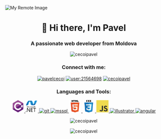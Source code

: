![My Remote Image](https://media.licdn.com/dms/image/D4D16AQFGSoGz0Y0S6A/profile-displaybackgroundimage-shrink_350_1400/0/1666702907712?e=1686182400&v=beta&t=b18sF-W1VT7x6GKwAMuKxyNQuZq6CEHI0cPeOiLo8zE)

<h1 align="center">👋 Hi there, I'm Pavel</h1>
<h3 align="center">A passionate web developer from Moldova</h3>

<p align="center"> <img src="https://komarev.com/ghpvc/?username=cecoipavel&label=Profile%20views&color=0e75b6&style=flat" alt="cecoipavel" /> </p>
<h3 align="center">Connect with me:</h3>
<p align="center">
<a href="https://linkedin.com/in/pavelcecoi" target="blank"><img align="center" src="https://raw.githubusercontent.com/rahuldkjain/github-profile-readme-generator/master/src/images/icons/Social/linked-in-alt.svg" alt="pavelcecoi" height="30" width="40" /></a>
<a href="https://stackoverflow.com/users/user:21564698" target="blank"><img align="center" src="https://raw.githubusercontent.com/rahuldkjain/github-profile-readme-generator/master/src/images/icons/Social/stack-overflow.svg" alt="user:21564698" height="30" width="40" /></a>
<a href="https://dev.to/cecoipavel" target="blank"><img align="center" src="https://raw.githubusercontent.com/rahuldkjain/github-profile-readme-generator/master/src/images/icons/Social/devto.svg" alt="cecoipavel" height="30" width="40" /></a>
</p>
<h3 align="center">Languages and Tools:</h3>
<p align="center">
   <a href="https://www.w3schools.com/cs/" target="_blank" rel="noreferrer"> <img src="https://raw.githubusercontent.com/devicons/devicon/master/icons/csharp/csharp-original.svg" alt="csharp" width="40" height="40"/> </a>
  <a href="https://dotnet.microsoft.com/" target="_blank" rel="noreferrer"> <img src="https://raw.githubusercontent.com/devicons/devicon/master/icons/dot-net/dot-net-original-wordmark.svg" alt="dotnet" width="40" height="40"/> </a>
  <a href="https://git-scm.com/" target="_blank" rel="noreferrer"> <img src="https://www.vectorlogo.zone/logos/git-scm/git-scm-icon.svg" alt="git" width="40" height="40"/> </a> 
  <a href="https://www.microsoft.com/en-us/sql-server" target="_blank" rel="noreferrer"> <img src="https://www.svgrepo.com/show/303229/microsoft-sql-server-logo.svg" alt="mssql" width="40" height="40"/> </a>
  <a href="https://www.w3.org/html/" target="_blank" rel="noreferrer"> <img src="https://raw.githubusercontent.com/devicons/devicon/master/icons/html5/html5-original-wordmark.svg" alt="html5" width="40" height="40"/> </a>
    <a href="https://www.w3schools.com/css/" target="_blank" rel="noreferrer"> <img src="https://raw.githubusercontent.com/devicons/devicon/master/icons/css3/css3-original-wordmark.svg" alt="css3" width="40" height="40"/> </a>
   <a href="https://developer.mozilla.org/en-US/docs/Web/JavaScript" target="_blank" rel="noreferrer"> <img src="https://raw.githubusercontent.com/devicons/devicon/master/icons/javascript/javascript-original.svg" alt="javascript" width="40" height="40"/> </a> 
  <a href="https://www.adobe.com/in/products/illustrator.html" target="_blank" rel="noreferrer"> <img src="https://www.vectorlogo.zone/logos/adobe_illustrator/adobe_illustrator-icon.svg" alt="illustrator" width="40" height="40"/> </a>
 <a href="https://angular.io" target="_blank" rel="noreferrer"> <img src="https://angular.io/assets/images/logos/angular/angular.svg" alt="angular" width="40" height="40"/> </a>
</p>
<p align="center"><img align="center" src="https://github-readme-stats.vercel.app/api/top-langs?username=cecoipavel&show_icons=true&locale=en&layout=compact" alt="cecoipavel" /></p>

<p align="center"><img align="center" src="https://github-readme-streak-stats.herokuapp.com/?user=cecoipavel&" alt="cecoipavel" /></p>
